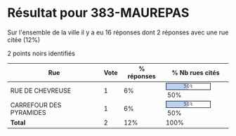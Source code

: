# Résultat pour 383-MAUREPAS

Sur l'ensemble de la ville il y a eu 16 réponses dont 2 réponses avec une rue citée (12%)

2 points noirs identifiés

| Rue | Vote | % réponses | % Nb rues cités|
|-----|------|------------|----------------|
| RUE DE CHEVREUSE | 1 | 6% | <img src="../../img/bar_50.gif" />&nbsp;50%|
| CARREFOUR DES PYRAMIDES | 1 | 6% | <img src="../../img/bar_50.gif" />&nbsp;50%|
| **Total** | 2 | 12% | 100%|
